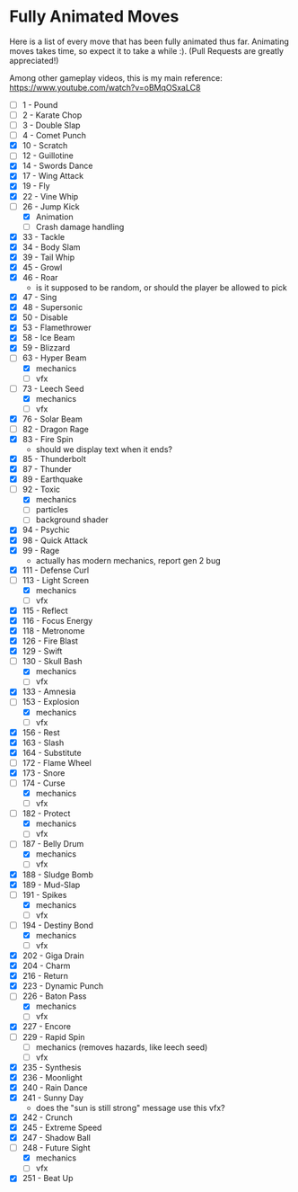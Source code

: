 # Fully Animated Moves

Here is a list of every move that has been fully animated thus far. Animating moves takes time, so expect it to take a while :). (Pull Requests are greatly appreciated!)

Among other gameplay videos, this is my main reference: https://www.youtube.com/watch?v=oBMqOSxaLC8

- [ ] 1 - Pound
- [ ] 2 - Karate Chop
- [ ] 3 - Double Slap
- [ ] 4 - Comet Punch
- [x] 10 - Scratch
- [ ] 12 - Guillotine
- [x] 14 - Swords Dance 
- [x] 17 - Wing Attack
- [x] 19 - Fly
- [x] 22 - Vine Whip
- [ ] 26 - Jump Kick
  - [x] Animation
  - [ ] Crash damage handling
- [x] 33 - Tackle
- [x] 34 - Body Slam
- [x] 39 - Tail Whip
- [x] 45 - Growl
- [x] 46 - Roar
  - is it supposed to be random, or should the player be allowed to pick
- [x] 47 - Sing
- [x] 48 - Supersonic
- [x] 50 - Disable
- [x] 53 - Flamethrower
- [x] 58 - Ice Beam
- [x] 59 - Blizzard
- [ ] 63 - Hyper Beam
  - [x] mechanics
  - [ ] vfx
- [ ] 73 - Leech Seed
  - [x] mechanics
  - [ ] vfx
- [x] 76 - Solar Beam
- [ ] 82 - Dragon Rage
- [x] 83 - Fire Spin
  - should we display text when it ends?
- [x] 85 - Thunderbolt
- [x] 87 - Thunder
- [x] 89 - Earthquake
- [ ] 92 - Toxic
  - [x] mechanics
  - [ ] particles
  - [ ] background shader 
- [X] 94 - Psychic
- [x] 98 - Quick Attack
- [x] 99 - Rage
  - actually has modern mechanics, report gen 2 bug
- [x] 111 - Defense Curl
- [ ] 113 - Light Screen
  - [x] mechanics
  - [ ] vfx
- [x] 115 - Reflect
- [x] 116 - Focus Energy
- [x] 118 - Metronome
- [x] 126 - Fire Blast
- [x] 129 - Swift
- [ ] 130 - Skull Bash
  - [x] mechanics
  - [ ] vfx
- [x] 133 - Amnesia
- [ ] 153 - Explosion
  - [x] mechanics
  - [ ] vfx
- [x] 156 - Rest
- [x] 163 - Slash
- [x] 164 - Substitute
- [ ] 172 - Flame Wheel
- [x] 173 - Snore
- [ ] 174 - Curse
  - [x] mechanics
  - [ ] vfx
- [ ] 182 - Protect
  - [X] mechanics
  - [ ] vfx
- [ ] 187 - Belly Drum
  - [x] mechanics
  - [ ] vfx
- [x] 188 - Sludge Bomb
- [x] 189 - Mud-Slap
- [ ] 191 - Spikes
  - [x] mechanics
  - [ ] vfx
- [ ] 194 - Destiny Bond
  - [x] mechanics
  - [ ] vfx
- [x] 202 - Giga Drain
- [x] 204 - Charm
- [x] 216 - Return
- [x] 223 - Dynamic Punch
- [ ] 226 - Baton Pass
  - [x] mechanics
  - [ ] vfx
- [x] 227 - Encore
- [ ] 229 - Rapid Spin
  - [ ] mechanics (removes hazards, like leech seed)
  - [ ] vfx
- [x] 235 - Synthesis
- [x] 236 - Moonlight
- [x] 240 - Rain Dance
- [x] 241 - Sunny Day
  - does the "sun is still strong" message use this vfx?
- [x] 242 - Crunch
- [x] 245 - Extreme Speed
- [X] 247 - Shadow Ball
- [ ] 248 - Future Sight
  - [x] mechanics
  - [ ] vfx
- [x] 251 - Beat Up

